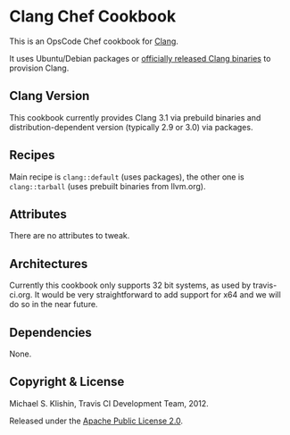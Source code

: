 # Clang Chef Cookbook

This is an OpsCode Chef cookbook for [Clang](http://clang.llvm.org).

It uses Ubuntu/Debian packages or [officially released Clang binaries](http://llvm.org/releases/download.html) to provision Clang.


## Clang Version

This cookbook currently provides Clang 3.1 via prebuild binaries and distribution-dependent version (typically 2.9 or 3.0) via
packages.


## Recipes

Main recipe is `clang::default` (uses packages), the other one is `clang::tarball` (uses prebuilt binaries from llvm.org).


## Attributes

There are no attributes to tweak.


## Architectures

Currently this cookbook only supports 32 bit systems, as used by travis-ci.org. It would be very straightforward
to add support for x64 and we will do so in the near future.


## Dependencies

None.


## Copyright & License

Michael S. Klishin, Travis CI Development Team, 2012.

Released under the [Apache Public License 2.0](http://www.apache.org/licenses/LICENSE-2.0.html).
